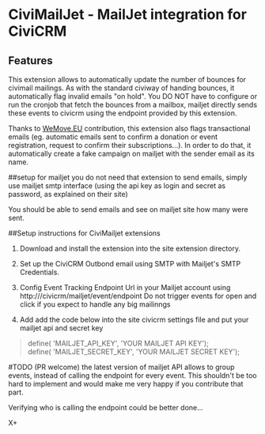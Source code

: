 CiviMailJet - MailJet integration for CiviCRM 
===============================

## Features
This extension allows to automatically update the number of bounces for civimail mailings. As with the standard civiway of handing bounces, it automatically flag invalid emails "on hold". You DO NOT have to configure or run the cronjob that fetch the bounces from a mailbox, mailjet directly sends these events to civicrm using the endpoint provided by this extension.

Thanks to [WeMove.EU](https://www.wemove.eu) contribution, this extension also flags transactional emails (eg. automatic emails sent to confirm a donation or event registration, request to confirm their subscriptions...). In order to do that, it automatically create a fake campaign on mailjet with the sender email as its name.


##setup for mailjet
you do not need that extension to send emails, simply use mailjet smtp interface (using the api key as login and secret as password, as explained on their site)

You should be able to send emails and see on mailjet site how many were sent.

##Setup instructions for CiviMailjet extensions

1. Download and install the extension into the site extension directory.
2. Set up the CiviCRM Outbond email using SMTP  with  Mailjet's SMTP Credentials.
3. Config Event Tracking Endpoint Url in your Mailjet account using http://<yoursite>/civicrm/mailjet/event/endpoint
Do not trigger events for open and click if you expect to handle any big mailinngs

4. Add add the code below into the site civicrm settings file and put your mailjet api and secret key


>define( 'MAILJET_API_KEY', 'YOUR MAILJET API KEY');<br/>
>define( 'MAILJET_SECRET_KEY', 'YOUR MAILJET SECRET KEY');

#TODO (PR welcome)
the latest version of mailjet API allows to group events, instead of calling the endpoint for every event. This shouldn't be too hard to implement and would make me very happy if you contribute that part.

Verifying who is calling the endpoint could be better done...

X+
